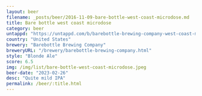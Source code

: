 ```yaml
---
layout: beer
filename: _posts/beer/2016-11-09-bare-bottle-west-coast-microdose.md
title: Bare bottle west coast microdose
category: beer
untappd: "https://untappd.com/b/barebottle-brewing-company-west-coast-microdose/3239113"
country: "United States"
brewery: "Barebottle Brewing Company"
breweryURL: "/brewery/barebottle-brewing-company.html"
style: "Blonde Ale"
score: 6.5
img: /img/list/bare-bottle-west-coast-microdose.jpeg
beer-date: "2023-02-26"
desc: "Quite mild IPA"
permalink: /beer/:title.html
---
```

